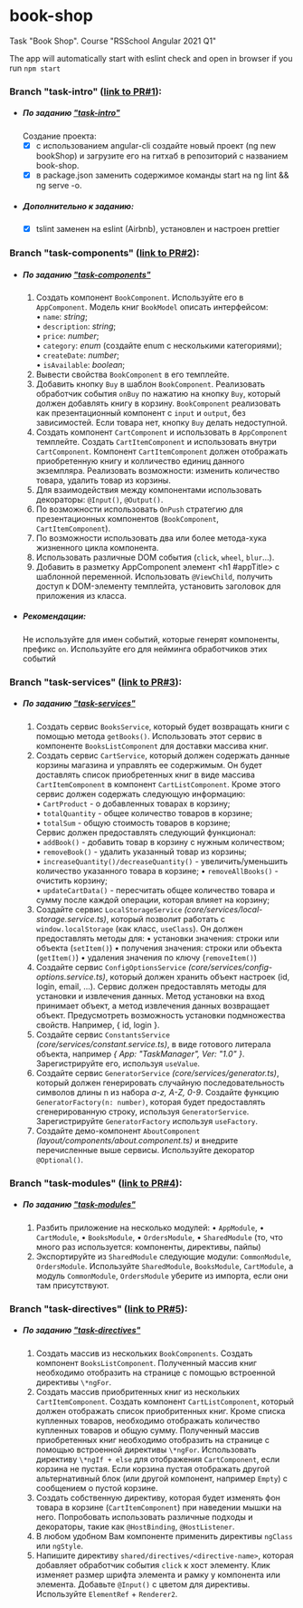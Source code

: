 # book-shop
Task "Book Shop". Course "RSSchool Angular 2021 Q1"

The app will automatically start with eslint check and open in browser if you run `npm start`

### Branch "task-intro" ([link to PR#1](https://github.com/Musmen/book-shop/pull/1)):
  - ##### По заданию ["task-intro"](https://github.com/rolling-scopes-school/tasks/blob/master/tasks/angular-new/angular-intro.md)
    Создание проекта:
    - [x] с использованием angular-cli создайте новый проект (ng new bookShop) и загрузите его на гитхаб в репозиторий с названием book-shop.
    - [x] в package.json заменить содержимое команды start на ng lint && ng serve -o.
  - ##### Дополнительно к заданию:
    - [x] tslint заменен на eslint (Airbnb), установлен и настроен prettier
 
### Branch "task-components" ([link to PR#2](https://github.com/Musmen/book-shop/pull/2)):
  - ##### По заданию ["task-components"](https://github.com/rolling-scopes-school/tasks/blob/master/tasks/angular-new/angular-components.md)

    1. Создать компонент `BookComponent`. Используйте его в `AppComponent`. Модель книг `BookModel` описать интерфейсом:  
      • `name`: _string_;  
      • `description`: _string_;  
      • `price`: _number_;  
      • `category`: _enum_ (создайте enum с несколькими категориями);  
      • `createDate`: _number_;  
      • `isAvailable`: _boolean_;
    2. Вывести свойства `BookComponent` в его темплейте. 
    3. Добавить кнопку `Buy` в шаблон `BookComponent`. Реализовать обработчик события `onBuy` по нажатию на кнопку `Buy`, который должен добавлять книгу в корзину. `BookComponent` реализовать как презентационный компонент с `input` и `output`, без зависимостей. Если товара нет, кнопку `Buy` делать недоступной.
    4. Создать компонент `CartComponent` и использовать в `AppComponent` темплейте. Создать `CartItemComponent` и использовать внутри `CartComponent`. Компонент `CartItemComponent` должен отображать приобретенную книгу и колличество единиц данного экземпляра. Реализовать возможности: изменить количество товара, удалить товар из корзины.
    5. Для взаимодействия между компонентами использовать декораторы: `@Input()`, `@Output()`.
    6. По возможности использовать `OnPush` стратегию для презентационных компонентов (`BookComponent`, `CartItemComponent`).
    7. По возможности использовать два или более метода-хука жизненного цикла компонента.
    8. Использовать различные DOM события (`click`, `wheel`, `blur`...).
    9. Добавить в разметку AppComponent элемент <h1 #appTitle></h1> с шаблонной переменной. Использовать `@ViewChild`, получить доступ к DOM-элементу темплейта, установить заголовок для приложения из класса.
  - ##### Рекомендации:
    Не используйте для имен событий, которые генерят компоненты, префикс `on`. Используйте его для нейминга обработчиков этих событий

### Branch "task-services" ([link to PR#3](https://github.com/Musmen/book-shop/pull/3)):
  - ##### По заданию ["task-services"](https://github.com/rolling-scopes-school/tasks/blob/master/tasks/angular-new/angular-services-di.md)
    1. Создать сервис `BooksService`, который будет возвращать книги с помощью метода `getBooks()`. Использовать этот сервис в компоненте `BooksListComponent` для доставки массива книг.
    2. Создать сервис `CartService`, который должен содержать данные корзины магазина и управлять ее содержимым. Он будет доставлять список приобретенных книг в виде массива `CartItemComponent` в компонент `CartListComponent`. Кроме этого сервис должен содержать следующую информацию:  
        • `CartProduct` - о добавленных товарах в корзину;  
        • `totalQuantity` - общее количество товаров в корзине;  
        • `totalSum` - общую стоимость товаров в корзине;  
      Сервис должен предоставлять следующий функционал:  
        • `addBook()` - добавить товар в корзину с нужным количеством;  
        • `removeBook()` - удалить указанный товар из корзины;  
        • `increaseQuantity()/decreaseQuantity()` - увеличить/уменьшить количество указанного товара в корзине;
      • `removeAllBooks()` - очистить корзину;  
        • `updateCartData()` - пересчитать общее количество товара и сумму после каждой операции, которая влияет на корзину;
    3. Создайте сервис `LocalStorageService` _(core/services/local-storage.service.ts)_, который позволит работать
      с `window.localStorage` (как класс, `useClass`).
      Он должен предоставлять методы для:
      • установки значения: строки или объекта (`setItem()`)
      • получения значения: строки или объекта (`getItem()`)
      • удаления значения по ключу (`removeItem()`)
    4. Создайте сервис `ConfigOptionsService` _(core/services/config-options.service.ts)_, который должен хранить объект настроек (id, login, email, ...). Сервис должен предоставлять методы для установки и извлечения данных. Метод установки на вход принимает объект, а метод извлечения данных возвращает объект. Предусмотреть возможность установки подмножества свойств. Например, { id, login }.
    5. Создайте сервис `ConstantsService` _(core/services/constant.service.ts)_, в виде готового литерала объекта, например _{ App: "TaskManager", Ver: "1.0" }_. Зарегистрируйте его, используя `useValue`.
    6. Создайте сервис `GeneratorService` _(core/services/generator.ts)_, который должен генерировать случайную последовательность символов длины n из набора _a-z, A-Z, 0-9_. Создайте функцию `GeneratorFactory(n: number)`, которая будет предоставлять сгенерированную строку, используя `GeneratorService`. Зарегистрируйте `GeneratorFactory` используя `useFactory`.
    7. Создайте демо-компонент `AboutComponent` _(layout/components/about.component.ts)_ и внедрите перечисленные выше сервисы. Используйте декоратор `@Optional()`.

### Branch "task-modules" ([link to PR#4](https://github.com/Musmen/book-shop/pull/4)):
  - ##### По заданию ["task-modules"](https://github.com/rolling-scopes-school/tasks/blob/master/tasks/angular-new/angular-modules.md)
    1. Разбить приложение на несколько модулей:
      • `AppModule`,
      • `CartModule`,
      • `BooksModule`,
      • `OrdersModule`,
      • `SharedModule` (то, что много раз используется: компоненты, директивы, пайпы)
    2. Экспортируйте из `SharedModule` следующие модули: `CommonModule`, `OrdersModule`. Используйте `SharedModule`, `BooksModule`, `CartModule`, а модуль `CommonModule`, `OrdersModule` уберите из импорта, если они там присутствуют.

### Branch "task-directives" ([link to PR#5](https://github.com/Musmen/book-shop/pull/5)):
  - ##### По заданию ["task-directives"](https://github.com/rolling-scopes-school/tasks/blob/master/tasks/angular-new/angular-directives.md)
    1. Создать массив из нескольких `BookComponents`. Создать компонент `BooksListComponent`. Полученный массив книг необходимо отобразить на странице c помощью встроенной директивы `\*ngFor`.
    2. Создать массив приобритенных книг из нескольких `CartItemComponent`. Создать компонент `CartListComponent`, который должен отображать список приобритенных книг. Кроме списка купленных товаров, необходимо отображать количество купленных товаров и общую сумму. Полученный массив приобретенных книг необходимо отобразить на странице c помощью встроенной директивы `\*ngFor`. Использовать директиву `\*ngIf + else` для отображения `CartComponent`, если корзина не пустая. Если корзина пустая отображать другой альтернативный блок (или другой компонент, например `Empty`) с сообщением о пустой корзине.
    3. Создать собственную директиву, которая будет изменять фон товара в корзине (`CartItemComponent`) при наведении мышки на него. Попробовать использовать различные подходы и декораторы, такие как `@HostBinding`, `@HostListener`.
    4. В любом удобном Вам компоненте применить директивы `ngClass` или `ngStyle`.
    5. Напишите директиву `shared/directives/<directive-name>`, которая добавляет обработчик события `click` к хост элементу. Клик изменяет размер шрифта элемента и рамку у компонента или элемента. Добавьте `@Input()` с цветом для директивы. Используйте `ElementRef` + `Renderer2`.